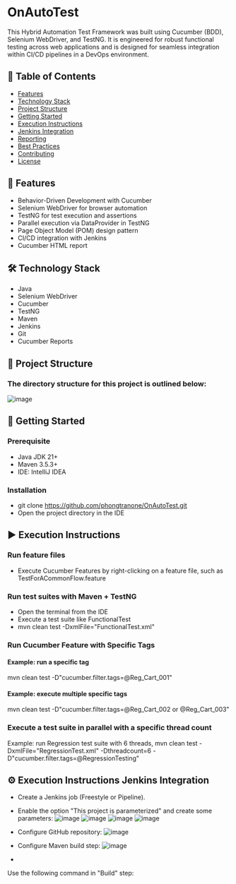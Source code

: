 # OnAutoTest
This Hybrid Automation Test Framework was built using Cucumber (BDD), Selenium WebDriver, and TestNG. It is engineered for robust functional testing across web applications and is designed for seamless integration within CI/CD pipelines in a DevOps environment.

## 📌 Table of Contents

- [Features](#features)
- [Technology Stack](#technology-stack)
- [Project Structure](#project-structure)
- [Getting Started](#getting-started)
- [Execution Instructions](#execution-instructions)
- [Jenkins Integration](#jenkins-integration)
- [Reporting](#reporting)
- [Best Practices](#best-practices)
- [Contributing](#contributing)
- [License](#license)


## 🚀 <a name="features"></a> Features

- Behavior-Driven Development with Cucumber
- Selenium WebDriver for browser automation
- TestNG for test execution and assertions
- Parallel execution via DataProvider in TestNG
- Page Object Model (POM) design pattern
- CI/CD integration with Jenkins
- Cucumber HTML report

## 🛠️ <a name="technology-stack"></a> Technology Stack

- Java
- Selenium WebDriver
- Cucumber
- TestNG
- Maven
- Jenkins
- Git
- Cucumber Reports

## 📁 <a name="project-structure"></a> Project Structure
### The directory structure for this project is outlined below:

![image](https://github.com/user-attachments/assets/178686b8-b2ee-48f6-ad33-ce973b0cfcc9)

## 🧰 <a name="getting-started"></a> Getting Started
### Prerequisite

- Java JDK 21+
- Maven 3.5.3+
- IDE: IntelliJ IDEA

### Installation
- git clone https://github.com/phongtranone/OnAutoTest.git
- Open the project directory in the IDE

## ▶️ <a name="execution-instructions"></a> Execution Instructions
### Run feature files
- Execute Cucumber Features by right-clicking on a feature file, such as TestForACommonFlow.feature

### Run test suites with Maven + TestNG
- Open the terminal from the IDE
- Execute a test suite like FunctionalTest
- mvn clean test -DxmlFile="FunctionalTest.xml"

### Run Cucumber Feature with Specific Tags
#### Example: run a specific tag
mvn clean test -D"cucumber.filter.tags=@Reg_Cart_001"
#### Example: execute multiple specific tags
mvn clean test -D"cucumber.filter.tags=@Reg_Cart_002 or @Reg_Cart_003"

### Execute a test suite in parallel with a specific thread count
Example: run Regression test suite with 6 threads,
mvn clean test -DxmlFile="RegressionTest.xml" -Dthreadcount=6 -D"cucumber.filter.tags=@RegressionTesting"

## ⚙️ <a name="jenkins-integration"></a> Execution Instructions Jenkins Integration
- Create a Jenkins job (Freestyle or Pipeline).
- Enable the option "This project is parameterized" and create some parameters:
![image](https://github.com/user-attachments/assets/e91a9644-9e94-4b21-9927-1b3d3b9923b5)
![image](https://github.com/user-attachments/assets/1212a646-f461-4745-8809-e00fb03cc2ac)
![image](https://github.com/user-attachments/assets/2d3d7b14-c277-447f-b1f8-12f85121a163)
![image](https://github.com/user-attachments/assets/6bcc7475-22d8-413d-b106-7f28609553c5)


- Configure GitHub repository:
![image](https://github.com/user-attachments/assets/d517e0ba-e92b-4454-bca4-0976625734c2)

- Configure Maven build step:
![image](https://github.com/user-attachments/assets/a0112b50-b41b-4bfb-b680-ae43f44468aa)
- 


Use the following command in "Build" step:
